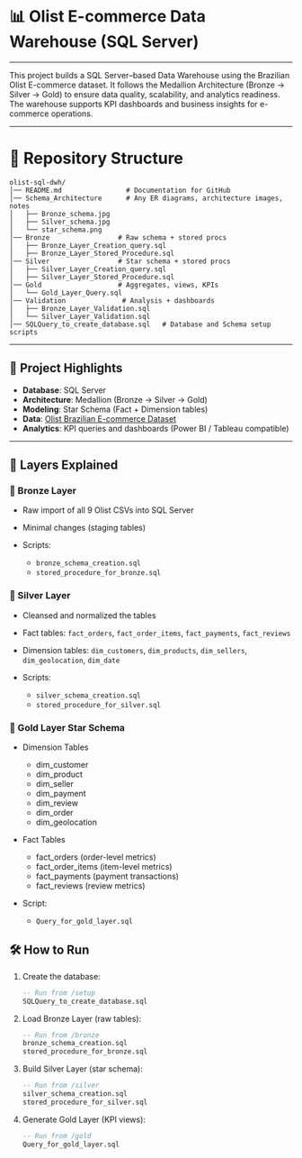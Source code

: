 # 📊 Olist E-commerce Data Warehouse (SQL Server)

---

This project builds a SQL Server–based Data Warehouse using the Brazilian Olist E-commerce dataset.
It follows the Medallion Architecture (Bronze → Silver → Gold) to ensure data quality, scalability, and analytics readiness.
The warehouse supports KPI dashboards and business insights for e-commerce operations.

---

# 📂 Repository Structure

```
olist-sql-dwh/
│── README.md                # Documentation for GitHub
│── Schema_Architecture      # Any ER diagrams, architecture images, notes
│   ├── Bronze_schema.jpg
│   ├── Silver_schema.jpg
│   └── star_schema.png
│── Bronze                 # Raw schema + stored procs
│   ├── Bronze_Layer_Creation_query.sql
│   ├── Bronze_Layer_Stored_Procedure.sql
│── Silver                 # Star schema + stored procs
│   ├── Silver_Layer_Creation_query.sql
│   ├── Silver_Layer_Stored_Procedure.sql
│── Gold                   # Aggregates, views, KPIs
│   └── Gold_Layer_Query.sql
│── Validation              # Analysis + dashboards
│   ├── Bronze_Layer_Validation.sql
│   └── Silver_Layer_Validation.sql
│── SQLQuery_to_create_database.sql   # Database and Schema setup scripts    
```

---

## 🚀 Project Highlights

* **Database**: SQL Server
* **Architecture**: Medallion (Bronze → Silver → Gold)
* **Modeling**: Star Schema (Fact + Dimension tables)
* **Data**: [Olist Brazilian E-commerce Dataset](https://www.kaggle.com/datasets/olistbr/brazilian-ecommerce)
* **Analytics**: KPI queries and dashboards (Power BI / Tableau compatible)


---

## 🔑 Layers Explained

### 🥉 Bronze Layer

* Raw import of all 9 Olist CSVs into SQL Server
* Minimal changes (staging tables)
* Scripts:

  * `bronze_schema_creation.sql`
  * `stored_procedure_for_bronze.sql`

### 🥈 Silver Layer

* Cleansed and normalized the tables
* Fact tables: `fact_orders`, `fact_order_items`, `fact_payments`, `fact_reviews`
* Dimension tables: `dim_customers`, `dim_products`, `dim_sellers`, `dim_geolocation`, `dim_date`
* Scripts:

  * `silver_schema_creation.sql`
  * `stored_procedure_for_silver.sql`

### 🥇 Gold Layer **Star Schema**

* Dimension Tables
    - dim_customer
    - dim_product
    - dim_seller
    - dim_payment
    - dim_review
    - dim_order
    - dim_geolocation
* Fact Tables
    - fact_orders (order-level metrics)
    - fact_order_items (item-level metrics)
    - fact_payments (payment transactions)    
    - fact_reviews (review metrics)
* Script:

  * `Query_for_gold_layer.sql`


## 🛠️ How to Run

1. Create the database:

   ```sql
   -- Run from /setup
   SQLQuery_to_create_database.sql
   ```

2. Load Bronze Layer (raw tables):

   ```sql
   -- Run from /bronze
   bronze_schema_creation.sql
   stored_procedure_for_bronze.sql
   ```

3. Build Silver Layer (star schema):

   ```sql
   -- Run from /silver
   silver_schema_creation.sql
   stored_procedure_for_silver.sql
   ```

4. Generate Gold Layer (KPI views):

   ```sql
   -- Run from /gold
   Query_for_gold_layer.sql
   ```
